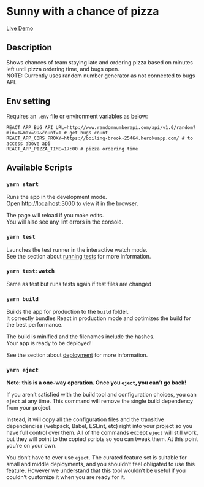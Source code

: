 # Sunny with a chance of pizza

[Live Demo](https://ecstatic-pasteur-00f1ef.netlify.app/ "Sunny with a chance of pizza")

## Description
Shows chances of team staying late and ordering pizza based on minutes left until pizza ordering time, and bugs open. \
NOTE: Currently uses random number generator as not connected to bugs API.

## Env setting
Requires an `.env` file or environment variables as below:
```env
REACT_APP_BUG_API_URL=http://www.randomnumberapi.com/api/v1.0/random?min=1&max=99&count=1 # get bugs count
REACT_APP_CORS_PROXY=https://boiling-brook-25464.herokuapp.com/ # to access above api
REACT_APP_PIZZA_TIME=17:00 # pizza ordering time
```

## Available Scripts
### `yarn start`

Runs the app in the development mode.\
Open [http://localhost:3000](http://localhost:3000) to view it in the browser.

The page will reload if you make edits.\
You will also see any lint errors in the console.

### `yarn test`

Launches the test runner in the interactive watch mode.\
See the section about [running tests](https://facebook.github.io/create-react-app/docs/running-tests) for more information.

### `yarn test:watch`
Same as test but runs tests again if test files are changed

### `yarn build`

Builds the app for production to the `build` folder.\
It correctly bundles React in production mode and optimizes the build for the best performance.

The build is minified and the filenames include the hashes.\
Your app is ready to be deployed!

See the section about [deployment](https://facebook.github.io/create-react-app/docs/deployment) for more information.

### `yarn eject`

**Note: this is a one-way operation. Once you `eject`, you can’t go back!**

If you aren’t satisfied with the build tool and configuration choices, you can `eject` at any time. This command will remove the single build dependency from your project.

Instead, it will copy all the configuration files and the transitive dependencies (webpack, Babel, ESLint, etc) right into your project so you have full control over them. All of the commands except `eject` will still work, but they will point to the copied scripts so you can tweak them. At this point you’re on your own.

You don’t have to ever use `eject`. The curated feature set is suitable for small and middle deployments, and you shouldn’t feel obligated to use this feature. However we understand that this tool wouldn’t be useful if you couldn’t customize it when you are ready for it.